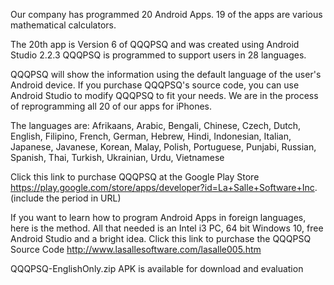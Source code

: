 Our company has programmed 20 Android Apps.
19 of the apps are various mathematical calculators.

The 20th app is Version 6 of QQQPSQ and was created using Android Studio 2.2.3
QQQPSQ is programmed to support users in 28 languages. 

QQQPSQ will show the information using the default language of the user's Android device.
If you purchase QQQPSQ's source code, you can use Android Studio to modify QQQPSQ to fit your needs.
We are in the process of reprogramming all 20 of our apps for iPhones.

The languages are:
Afrikaans, Arabic, Bengali, Chinese, Czech, Dutch, English, Filipino, French, German, Hebrew, Hindi, Indonesian, Italian, Japanese, Javanese, Korean, Malay, Polish, Portuguese, Punjabi, Russian, Spanish, Thai, Turkish, Ukrainian, Urdu, Vietnamese

Click this link to purchase QQQPSQ at the Google Play Store
https://play.google.com/store/apps/developer?id=La+Salle+Software+Inc. (include the period in URL)

If you want to learn how to program Android Apps in foreign languages, here is the method.
All that needed is an Intel i3 PC, 64 bit Windows 10, free Android Studio and a bright idea.
Click this link to purchase the QQQPSQ Source Code
http://www.lasallesoftware.com/lasalle005.htm

QQQPSQ-EnglishOnly.zip APK is available for download and evaluation
